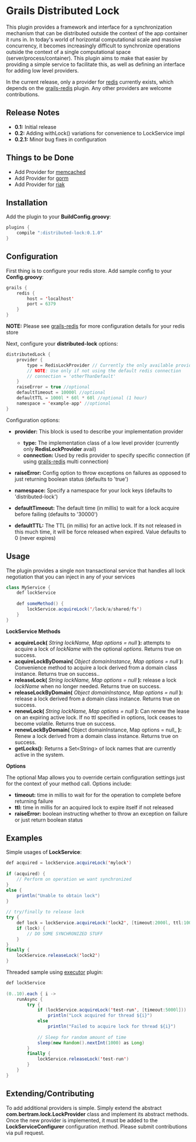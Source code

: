 Grails Distributed Lock
================
This plugin provides a framework and interface for a synchronization mechanism that can be distributed outside the context of the app container it runs in.  In today's world of horizontal computational
scale and massive concurrency, it becomes increasingly difficult to synchronize operations outside the context of a single computational space (server/process/container).  This plugin aims to make that
easier by providing a simple service to facilitate this, as well as defining an interface for adding low level providers.

In the current release, only a provider for [redis][redis] currently exists, which depends on the [grails-redis][grails-redis] plugin. Any other providers are welcome contributions.

Release Notes
-------------
* __0.1:__ Initial release
* __0.2:__ Adding withLock() variations for convenience to LockService impl
* __0.2.1:__ Minor bug fixes in configuration

Things to be Done
-----------------
* Add Provider for [memcached][memcached]
* Add Provider for [gorm][gorm]
* Add Provider for [riak][riak]

Installation
------------
Add the plugin to your __BuildConfig.groovy__:
```java
plugins {
	compile ":distributed-lock:0.1.0"
}
```
Configuration
-------------
First thing is to configure your redis store.  Add sample config to your __Config.groovy__:

```java
grails {
	redis {
		host = 'localhost'
		port = 6379
	}
}
```
__NOTE:__ Please see [grails-redis][grails-redis] for more configuration details for your redis store

Next, configure your __distributed-lock__ options:

```java
distributedLock {
	provider {
		type = RedisLockProvider // Currently the only available provider
		// NOTE: Use only if not using the default redis connection
		// connection = 'otherThanDefault'
	}
	raiseError = true //optional
	defaultTimeout = 10000l //optional
	defaultTTL = 1000l * 60l * 60l //optional (1 hour)
	namespace = 'example-app' //optional
}
```

Configuration options:

- __provider:__ This block is used to describe your implementation provider

	- __type:__ The implementation class of a low level provider (currently only __RedisLockProvider__ avail)
	- __connection:__ Used by redis provider to specify specific connection (if using [grails-redis] multi connection)
	
- __raiseError:__ Config option to throw exceptions on failures as opposed to just returning boolean status (defaults to 'true')
- __namespace:__ Specify a namespace for your lock keys (defaults to 'distributed-lock')
- __defaultTimeout:__ The default time (in millis) to wait for a lock acquire before failing (defaults to '30000')
- __defaultTTL:__ The TTL (in millis) for an active lock. If its not released in this much time, it will be force released when expired. Value defaults to 0 (never expires)

Usage
-----
The plugin provides a single non transactional service that handles all lock negotiation that you can inject in any of your services

```java
class MyService {
	def lockService
	
	def someMethod() {
		lockService.acquireLock('/lock/a/shared/fs')
	}
}
```

__LockService Methods__

- __acquireLock(__ _String lockName, Map options = null_ __):__ attempts to acquire a lock of _lockName_ with the optional _options_. Returns true on success.
- __acquireLockByDomain(__ _Object domainInstance, Map options = null_ __):__ Convenience method to acquire a lock derived from a domain class instance. Returns true on success..
- __releaseLock(__ _String lockName, Map options = null_ __):__ release a lock _lockName_ when no longer needed. Returns true on success.
- __releaseLockByDomain(__ _Object domainInstance, Map options = null_ __):__ release a lock derived from a domain class instance. Returns true on success.
- __renewLock(__ _String lockName, Map options = null_ __):__ Can renew the lease on an expiring active lock. If no ttl specified in options, lock ceases to become volatile. Returns true on success.
- __renewLockByDomain(__ Object domainInstance, Map options = null_ __):__ Renew a lock derived from a domain class instance. Returns true on success.
- __getLocks()__: Returns a Set&lt;String&gt; of lock names that are currently active in the system.

__Options__

The optional Map allows you to override certain configuration settings just for the context of your method call.  Options include:

- __timeout:__ time in millis to wait for for the operation to complete before returning failure
- __ttl:__ time in millis for an acquired lock to expire itself if not released
- __raiseError:__ boolean instructing whether to throw an exception on failure or just return boolean status

Examples
--------
Simple usages of __LockService__:

```java
def acquired = lockService.acquireLock('mylock')
	
if (acquired) {
	// Perform on operation we want synchronized
}
else {
	println("Unable to obtain lock")
}
	
// try/finally to release lock
try {
	def lock = lockService.acquireLock('lock2', [timeout:2000l, ttl:10000l, raiseError:false])
	if (lock) {
		// DO SOME SYNCHRONIZED STUFF
	}
}
finally {
	lockService.releaseLock('lock2')
}
```
	
Threaded sample using [executor][executor] plugin:

```java	
def lockService
	
(0..10).each { i ->
	runAsync {
		try {
			if (lockService.acquireLock('test-run', [timeout:5000l]))
				println("Lock acquired for thread ${i}")
			else
				println("Failed to acquire lock for thread ${i}")
				
			// Sleep for random amount of time
			sleep(new Random().nextInt(1000) as Long)
		}
		finally {
			lockService.releaseLock('test-run')
		}
	}
}
```	
Extending/Contributing
----------------------
To add additional providers is simple.  Simply extend the abstract __com.bertram.lock.LockProvider__ class and implement its abstract methods.  Once the new provider is implemented, it must be added to the __LockServiceConfigurer__ configuration method.  Please submit contributions via pull request.
	
[redis]: http://redis.io
[grails-redis]: http://grails.org/plugin/redis
[riak]: http://basho.com/riak
[memcached]: http://memcached.org/
[gorm]: http://grails.org/doc/latest/guide/GORM.html
[executor]: http://grails.org/plugin/executor

